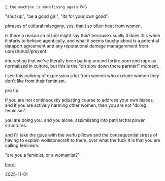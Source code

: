 `👾_the_machine_is_moralising_again.PNG`  

"shut up", "be a good girl", "its for your own good".  

phrases of cultural misogyny, yes, that i so often heat from women.  

is there a reason an ai tool might say this? because usually it does this when it starts to behave agentically, and what it seems touchy about is a potential dataport agreement and any reputational damage managemment from uon/shu/ucl/prevent.  

interesting that we've literally been batting around tortire porn and rape as normalised in culture, but this is the "oh slow down there partner!" moment.  

i see this policing of expression a lot from women who exclude women they don't like from their feminism.  

pro tip:  

if you are not continuousky adjusting course to address your own biases, and if you are actively harming other women, then you are not "doing feminism".  

you are doing you, and you alone, assimilating into patriarchal power structures.  

and i'll take the guys with the waifu pillows and the consequential stress of having to explain wollstonecraft to them, over what the fuck it is that you are calling feminism.  

"are you a feminist, or a womamist?"  

[here.](https://youtu.be/PQOmyebFVV8?si=ACA2zroeGntaF7cy)

<!-- Am I a feminist or a womanist? 
The student needs to know if I do men occasionally and primarily, am I a lesbian? 
Tongue tied up in my cheek, I attempt to respond with some honesty. 
Well, this business of Dykes and Dykery, I tell her, it's often messy.
With social tensions as they are, you never quite know what you're getting.

Girls who are only straight at night, hardcore butches be sporting dresses between 9 & 6 every day.  
Sometimes she is a he, trapped by the limitations of our imaginations. 
Primarily, I tell her, I am concerned about young women who are raped on college campuses, in bars, after poetry readings like this one, in bars. 
Bruised lip and broken heart, you will forgive her if she does not come forward with the truth immediately, for when she does, it is she who will stand trial as damaged goods. 
Everyone will say she asked for it, dressed as she was, she must have wanted it. 
The words will knock about in her head: 
"Harlot. 
Slut.
Tease.
Loose woman..." 

-- some people can not handle a woman on the loose. 

You know those women in pinstriped shirts and silk ties, 
You know those women in blood-red stiletto heels and short pink skirts. 
These women make New York City the most interesting place. 

And while we're on the subject of diversity: 
Asia is not one big race, 
and there's not one big country called 'The Islands', 
and no, 
I am not from there.

There are a hundred ways to slip between the cracks of our not so credible cultural assumptions about race and religion. 

Most people are suprised that my father is Chinese. 
Like there's some kind of preconditioned look for the half-Chinese, lesbian poet who used to be Catholic, but now believes in dreams.

Let's get real, sister-boy, in the double-x hooded sweatshirt: 
That blonde-haired, blue-eyed Jesus in the Vatican ain't right. 
That motherfucker was Jewish, not white. 
Christ was a middle-eastern rasta man who ate grapes in the company of prostitutes and he drank wine more than he drank water. 
Born of the spirit, the disciples loved him in the flesh.

But the discourse is not on those of us who identify as gay or lesbian or even straight. 

The state needs us to be either a clear left or right. 
Those in the middle get caught in the cross -- fire away at the other side.
If you are not for us, then you must be against us. 
If you are not for us, then you must be against us. 
People get scared enough, they pick a team. 
Be it for Buddha or Krishna or Christ. 

I believe God is that place between belief and what you name it. 

I believe holy is what you do when there is *nothing* between your actions and the truth.

The truth is: 
I'm afraid to draw your black lines around me. 
I'm not always pale in the middle. 
I come in too many flavors for one fucking spoon. 
I am never one thing or the other. 
At night I am everything I fear.
Tears and sorrows, 
black windows and muffled screams. 
In the morning, I am all I ever want to be: 
rain and laughter, 
bare footprints and invisible seams, 
always without breath or definition. 

I claim every single dawn, 
for yesterday is simply what I was, 
and tomorrow 
even that will be gone.-->

2025-11-01  
